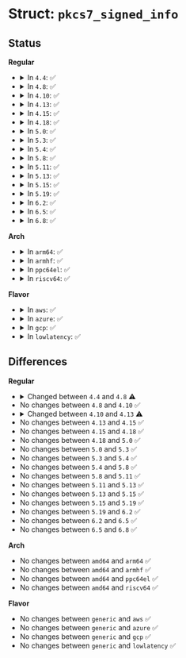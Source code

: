 # Struct: <code>pkcs7_signed_info</code>

## Status
<b>Regular</b>
<ul>
<li>
<details>
<summary>In <code>4.4</code>: ✅</summary>

```c
struct pkcs7_signed_info {
    struct pkcs7_signed_info *next;
    struct x509_certificate *signer;
    unsigned int index;
    bool trusted;
    bool unsupported_crypto;
    const void *msgdigest;
    unsigned int msgdigest_len;
    unsigned int authattrs_len;
    const void *authattrs;
    long unsigned int aa_set;
    time64_t signing_time;
    struct asymmetric_key_id *signing_cert_id;
    struct public_key_signature sig;
};
```
</details>
</li>
<li>
<details>
<summary>In <code>4.8</code>: ✅</summary>

```c
struct pkcs7_signed_info {
    struct pkcs7_signed_info *next;
    struct x509_certificate *signer;
    unsigned int index;
    bool unsupported_crypto;
    const void *msgdigest;
    unsigned int msgdigest_len;
    unsigned int authattrs_len;
    const void *authattrs;
    long unsigned int aa_set;
    time64_t signing_time;
    struct public_key_signature *sig;
};
```
</details>
</li>
<li>
<details>
<summary>In <code>4.10</code>: ✅</summary>

```c
struct pkcs7_signed_info {
    struct pkcs7_signed_info *next;
    struct x509_certificate *signer;
    unsigned int index;
    bool unsupported_crypto;
    const void *msgdigest;
    unsigned int msgdigest_len;
    unsigned int authattrs_len;
    const void *authattrs;
    long unsigned int aa_set;
    time64_t signing_time;
    struct public_key_signature *sig;
};
```
</details>
</li>
<li>
<details>
<summary>In <code>4.13</code>: ✅</summary>

```c
struct pkcs7_signed_info {
    struct pkcs7_signed_info *next;
    struct x509_certificate *signer;
    unsigned int index;
    bool unsupported_crypto;
    bool blacklisted;
    const void *msgdigest;
    unsigned int msgdigest_len;
    unsigned int authattrs_len;
    const void *authattrs;
    long unsigned int aa_set;
    time64_t signing_time;
    struct public_key_signature *sig;
};
```
</details>
</li>
<li>
<details>
<summary>In <code>4.15</code>: ✅</summary>

```c
struct pkcs7_signed_info {
    struct pkcs7_signed_info *next;
    struct x509_certificate *signer;
    unsigned int index;
    bool unsupported_crypto;
    bool blacklisted;
    const void *msgdigest;
    unsigned int msgdigest_len;
    unsigned int authattrs_len;
    const void *authattrs;
    long unsigned int aa_set;
    time64_t signing_time;
    struct public_key_signature *sig;
};
```
</details>
</li>
<li>
<details>
<summary>In <code>4.18</code>: ✅</summary>

```c
struct pkcs7_signed_info {
    struct pkcs7_signed_info *next;
    struct x509_certificate *signer;
    unsigned int index;
    bool unsupported_crypto;
    bool blacklisted;
    const void *msgdigest;
    unsigned int msgdigest_len;
    unsigned int authattrs_len;
    const void *authattrs;
    long unsigned int aa_set;
    time64_t signing_time;
    struct public_key_signature *sig;
};
```
</details>
</li>
<li>
<details>
<summary>In <code>5.0</code>: ✅</summary>

```c
struct pkcs7_signed_info {
    struct pkcs7_signed_info *next;
    struct x509_certificate *signer;
    unsigned int index;
    bool unsupported_crypto;
    bool blacklisted;
    const void *msgdigest;
    unsigned int msgdigest_len;
    unsigned int authattrs_len;
    const void *authattrs;
    long unsigned int aa_set;
    time64_t signing_time;
    struct public_key_signature *sig;
};
```
</details>
</li>
<li>
<details>
<summary>In <code>5.3</code>: ✅</summary>

```c
struct pkcs7_signed_info {
    struct pkcs7_signed_info *next;
    struct x509_certificate *signer;
    unsigned int index;
    bool unsupported_crypto;
    bool blacklisted;
    const void *msgdigest;
    unsigned int msgdigest_len;
    unsigned int authattrs_len;
    const void *authattrs;
    long unsigned int aa_set;
    time64_t signing_time;
    struct public_key_signature *sig;
};
```
</details>
</li>
<li>
<details>
<summary>In <code>5.4</code>: ✅</summary>

```c
struct pkcs7_signed_info {
    struct pkcs7_signed_info *next;
    struct x509_certificate *signer;
    unsigned int index;
    bool unsupported_crypto;
    bool blacklisted;
    const void *msgdigest;
    unsigned int msgdigest_len;
    unsigned int authattrs_len;
    const void *authattrs;
    long unsigned int aa_set;
    time64_t signing_time;
    struct public_key_signature *sig;
};
```
</details>
</li>
<li>
<details>
<summary>In <code>5.8</code>: ✅</summary>

```c
struct pkcs7_signed_info {
    struct pkcs7_signed_info *next;
    struct x509_certificate *signer;
    unsigned int index;
    bool unsupported_crypto;
    bool blacklisted;
    const void *msgdigest;
    unsigned int msgdigest_len;
    unsigned int authattrs_len;
    const void *authattrs;
    long unsigned int aa_set;
    time64_t signing_time;
    struct public_key_signature *sig;
};
```
</details>
</li>
<li>
<details>
<summary>In <code>5.11</code>: ✅</summary>

```c
struct pkcs7_signed_info {
    struct pkcs7_signed_info *next;
    struct x509_certificate *signer;
    unsigned int index;
    bool unsupported_crypto;
    bool blacklisted;
    const void *msgdigest;
    unsigned int msgdigest_len;
    unsigned int authattrs_len;
    const void *authattrs;
    long unsigned int aa_set;
    time64_t signing_time;
    struct public_key_signature *sig;
};
```
</details>
</li>
<li>
<details>
<summary>In <code>5.13</code>: ✅</summary>

```c
struct pkcs7_signed_info {
    struct pkcs7_signed_info *next;
    struct x509_certificate *signer;
    unsigned int index;
    bool unsupported_crypto;
    bool blacklisted;
    const void *msgdigest;
    unsigned int msgdigest_len;
    unsigned int authattrs_len;
    const void *authattrs;
    long unsigned int aa_set;
    time64_t signing_time;
    struct public_key_signature *sig;
};
```
</details>
</li>
<li>
<details>
<summary>In <code>5.15</code>: ✅</summary>

```c
struct pkcs7_signed_info {
    struct pkcs7_signed_info *next;
    struct x509_certificate *signer;
    unsigned int index;
    bool unsupported_crypto;
    bool blacklisted;
    const void *msgdigest;
    unsigned int msgdigest_len;
    unsigned int authattrs_len;
    const void *authattrs;
    long unsigned int aa_set;
    time64_t signing_time;
    struct public_key_signature *sig;
};
```
</details>
</li>
<li>
<details>
<summary>In <code>5.19</code>: ✅</summary>

```c
struct pkcs7_signed_info {
    struct pkcs7_signed_info *next;
    struct x509_certificate *signer;
    unsigned int index;
    bool unsupported_crypto;
    bool blacklisted;
    const void *msgdigest;
    unsigned int msgdigest_len;
    unsigned int authattrs_len;
    const void *authattrs;
    long unsigned int aa_set;
    time64_t signing_time;
    struct public_key_signature *sig;
};
```
</details>
</li>
<li>
<details>
<summary>In <code>6.2</code>: ✅</summary>

```c
struct pkcs7_signed_info {
    struct pkcs7_signed_info *next;
    struct x509_certificate *signer;
    unsigned int index;
    bool unsupported_crypto;
    bool blacklisted;
    const void *msgdigest;
    unsigned int msgdigest_len;
    unsigned int authattrs_len;
    const void *authattrs;
    long unsigned int aa_set;
    time64_t signing_time;
    struct public_key_signature *sig;
};
```
</details>
</li>
<li>
<details>
<summary>In <code>6.5</code>: ✅</summary>

```c
struct pkcs7_signed_info {
    struct pkcs7_signed_info *next;
    struct x509_certificate *signer;
    unsigned int index;
    bool unsupported_crypto;
    bool blacklisted;
    const void *msgdigest;
    unsigned int msgdigest_len;
    unsigned int authattrs_len;
    const void *authattrs;
    long unsigned int aa_set;
    time64_t signing_time;
    struct public_key_signature *sig;
};
```
</details>
</li>
<li>
<details>
<summary>In <code>6.8</code>: ✅</summary>

```c
struct pkcs7_signed_info {
    struct pkcs7_signed_info *next;
    struct x509_certificate *signer;
    unsigned int index;
    bool unsupported_crypto;
    bool blacklisted;
    const void *msgdigest;
    unsigned int msgdigest_len;
    unsigned int authattrs_len;
    const void *authattrs;
    long unsigned int aa_set;
    time64_t signing_time;
    struct public_key_signature *sig;
};
```
</details>
</li>
</ul>
<b>Arch</b>
<ul>
<li>
<details>
<summary>In <code>arm64</code>: ✅</summary>

```c
struct pkcs7_signed_info {
    struct pkcs7_signed_info *next;
    struct x509_certificate *signer;
    unsigned int index;
    bool unsupported_crypto;
    bool blacklisted;
    const void *msgdigest;
    unsigned int msgdigest_len;
    unsigned int authattrs_len;
    const void *authattrs;
    long unsigned int aa_set;
    time64_t signing_time;
    struct public_key_signature *sig;
};
```
</details>
</li>
<li>
<details>
<summary>In <code>armhf</code>: ✅</summary>

```c
struct pkcs7_signed_info {
    struct pkcs7_signed_info *next;
    struct x509_certificate *signer;
    unsigned int index;
    bool unsupported_crypto;
    bool blacklisted;
    const void *msgdigest;
    unsigned int msgdigest_len;
    unsigned int authattrs_len;
    const void *authattrs;
    long unsigned int aa_set;
    time64_t signing_time;
    struct public_key_signature *sig;
};
```
</details>
</li>
<li>
<details>
<summary>In <code>ppc64el</code>: ✅</summary>

```c
struct pkcs7_signed_info {
    struct pkcs7_signed_info *next;
    struct x509_certificate *signer;
    unsigned int index;
    bool unsupported_crypto;
    bool blacklisted;
    const void *msgdigest;
    unsigned int msgdigest_len;
    unsigned int authattrs_len;
    const void *authattrs;
    long unsigned int aa_set;
    time64_t signing_time;
    struct public_key_signature *sig;
};
```
</details>
</li>
<li>
<details>
<summary>In <code>riscv64</code>: ✅</summary>

```c
struct pkcs7_signed_info {
    struct pkcs7_signed_info *next;
    struct x509_certificate *signer;
    unsigned int index;
    bool unsupported_crypto;
    bool blacklisted;
    const void *msgdigest;
    unsigned int msgdigest_len;
    unsigned int authattrs_len;
    const void *authattrs;
    long unsigned int aa_set;
    time64_t signing_time;
    struct public_key_signature *sig;
};
```
</details>
</li>
</ul>
<b>Flavor</b>
<ul>
<li>
<details>
<summary>In <code>aws</code>: ✅</summary>

```c
struct pkcs7_signed_info {
    struct pkcs7_signed_info *next;
    struct x509_certificate *signer;
    unsigned int index;
    bool unsupported_crypto;
    bool blacklisted;
    const void *msgdigest;
    unsigned int msgdigest_len;
    unsigned int authattrs_len;
    const void *authattrs;
    long unsigned int aa_set;
    time64_t signing_time;
    struct public_key_signature *sig;
};
```
</details>
</li>
<li>
<details>
<summary>In <code>azure</code>: ✅</summary>

```c
struct pkcs7_signed_info {
    struct pkcs7_signed_info *next;
    struct x509_certificate *signer;
    unsigned int index;
    bool unsupported_crypto;
    bool blacklisted;
    const void *msgdigest;
    unsigned int msgdigest_len;
    unsigned int authattrs_len;
    const void *authattrs;
    long unsigned int aa_set;
    time64_t signing_time;
    struct public_key_signature *sig;
};
```
</details>
</li>
<li>
<details>
<summary>In <code>gcp</code>: ✅</summary>

```c
struct pkcs7_signed_info {
    struct pkcs7_signed_info *next;
    struct x509_certificate *signer;
    unsigned int index;
    bool unsupported_crypto;
    bool blacklisted;
    const void *msgdigest;
    unsigned int msgdigest_len;
    unsigned int authattrs_len;
    const void *authattrs;
    long unsigned int aa_set;
    time64_t signing_time;
    struct public_key_signature *sig;
};
```
</details>
</li>
<li>
<details>
<summary>In <code>lowlatency</code>: ✅</summary>

```c
struct pkcs7_signed_info {
    struct pkcs7_signed_info *next;
    struct x509_certificate *signer;
    unsigned int index;
    bool unsupported_crypto;
    bool blacklisted;
    const void *msgdigest;
    unsigned int msgdigest_len;
    unsigned int authattrs_len;
    const void *authattrs;
    long unsigned int aa_set;
    time64_t signing_time;
    struct public_key_signature *sig;
};
```
</details>
</li>
</ul>

## Differences
<b>Regular</b>
<ul>
<li>
<details>
<summary>Changed between <code>4.4</code> and <code>4.8</code> ⚠️</summary>
<ul>
<li>
<b>Field removed. </b>
<code>bool trusted</code>
</li>
<li>
<b>Field removed. </b>
<code>struct asymmetric_key_id *signing_cert_id</code>
</li>
<li>
<b>Field type changed. </b>
<code>struct public_key_signature sig</code> ➡️ <code>struct public_key_signature *sig</code>
</li>
</ul>
</details>
</li>
<li>
No changes between <code>4.8</code> and <code>4.10</code> ✅
</li>
<li>
<details>
<summary>Changed between <code>4.10</code> and <code>4.13</code> ⚠️</summary>
<ul>
<li>
<b>Field added. </b>
<code>bool blacklisted</code>
</li>
</ul>
</details>
</li>
<li>
No changes between <code>4.13</code> and <code>4.15</code> ✅
</li>
<li>
No changes between <code>4.15</code> and <code>4.18</code> ✅
</li>
<li>
No changes between <code>4.18</code> and <code>5.0</code> ✅
</li>
<li>
No changes between <code>5.0</code> and <code>5.3</code> ✅
</li>
<li>
No changes between <code>5.3</code> and <code>5.4</code> ✅
</li>
<li>
No changes between <code>5.4</code> and <code>5.8</code> ✅
</li>
<li>
No changes between <code>5.8</code> and <code>5.11</code> ✅
</li>
<li>
No changes between <code>5.11</code> and <code>5.13</code> ✅
</li>
<li>
No changes between <code>5.13</code> and <code>5.15</code> ✅
</li>
<li>
No changes between <code>5.15</code> and <code>5.19</code> ✅
</li>
<li>
No changes between <code>5.19</code> and <code>6.2</code> ✅
</li>
<li>
No changes between <code>6.2</code> and <code>6.5</code> ✅
</li>
<li>
No changes between <code>6.5</code> and <code>6.8</code> ✅
</li>
</ul>
<b>Arch</b>
<ul>
<li>
No changes between <code>amd64</code> and <code>arm64</code> ✅
</li>
<li>
No changes between <code>amd64</code> and <code>armhf</code> ✅
</li>
<li>
No changes between <code>amd64</code> and <code>ppc64el</code> ✅
</li>
<li>
No changes between <code>amd64</code> and <code>riscv64</code> ✅
</li>
</ul>
<b>Flavor</b>
<ul>
<li>
No changes between <code>generic</code> and <code>aws</code> ✅
</li>
<li>
No changes between <code>generic</code> and <code>azure</code> ✅
</li>
<li>
No changes between <code>generic</code> and <code>gcp</code> ✅
</li>
<li>
No changes between <code>generic</code> and <code>lowlatency</code> ✅
</li>
</ul>
